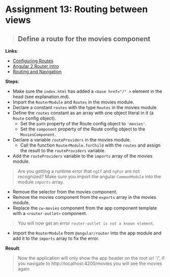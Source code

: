 Assignment 13: Routing between views
==============================================

> ## Define a route for the movies component

**Links**:
- [Configuring Routes](https://angular-2-training-book.rangle.io/handout/routing/config.html)
- [Angular 2 Router intro](http://blog.angular-university.io/angular2-router/)
- [Routing and Navigation](https://angular.io/docs/ts/latest/guide/router.html)

**Steps**:
- Make sure the `index.html` has added a `<base href="/" >` element in the head (see explanation.md).
- Import the `RouterModule` and `Routes` in the movies module.
- Declare a constant `routes` with the type `Routes` in the movies module.
- Define the `routes` constant as an array with one object literal in it (a `Route` config object).
  - Set the `path` property of the Route config object to `'movies'`.
  - Set the `component` property of the Route config object to the `MoviesComponent`.
- Declare a variable `routeProviders` in the movies module.
  - Call the function `RouterModule.forChild` with the `routes` and assign the result to the `routeProviders` variable.
- Add the `routeProviders` variable to the `imports` array of the movies module.
> Are you getting a runtime error that `ngIf` and `ngFor` are not recognized? Make sure you import the angular `CommonModule` into the module `imports` array.

- Remove the selector from the movies component.
- Remove the movies component from the `exports` array in the movies module.
- Replace the `cw-movies` component from the app component template with a `<router-outlet>` component.
> You will now get an error `router-outlet is not a known element`.
- Import the `RouterModule` from `@angular/router` into the app module and add it to the `imports` array to fix the error.


**Result**:
> Now the application will only show the app header on the root url '/', if you navigate to http://localhost:4200/movies you will see the movies again